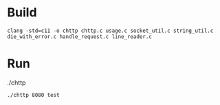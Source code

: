 
# Build

```
clang -std=c11 -o chttp chttp.c usage.c socket_util.c string_util.c die_with_error.c handle_request.c line_reader.c
```

# Run

./chttp <port> <path-to-files>

```
./chttp 8080 test
```